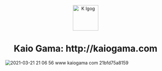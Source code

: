 
<p align="center">
  <a href="https://www.kaiogama.com">
    <img alt="K lgog" src="https://images.vexels.com/media/users/3/184147/isolated/preview/ba53c426e3c54ff004f79e7b2b698530-letra-3d-colorida-k-by-vexels.png" width="80" />
  </a>
</p> 
<h1 align="center"> Kaio Gama: http://kaiogama.com
</h1>



![2021-03-21 21 06 56 www kaiogama com 21bfd75a8159](https://user-images.githubusercontent.com/15802576/111928229-6552a600-8a89-11eb-9a46-ea199a8e48a3.png)
